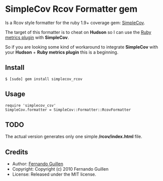 # SimpleCov Rcov Formatter gem

Is a Rcov style formatter for the ruby 1.9+ coverage gem: [SimpleCov](http://github.com/colszowka/simplecov).

The target of this formatter is to cheat on **Hudson** so I can use the [Ruby metrics plugin](http://github.com/hudson/rubymetrics-plugin) with **SimpleCov**.

So if you are looking some kind of workaround to integrate **SimpleCov** with your **Hudson** + **Ruby metrics plugin** this is a beginning.

## Install

    $ [sudo] gem install simplecov_rcov

## Usage

    require 'simplecov_csv'
    SimpleCov.formatter = SimpleCov::Formatter::RcovFormatter

## TODO

The actual version generates only one simple **/rcov/index.html** file.

## Credits

* Author: [Fernando Guillen](http://fernandoguillen.info)
* Copyright: Copyright (c) 2010 Fernando Guillen
* License: Released under the MIT license.